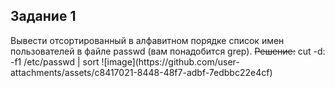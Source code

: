 <h2>Задание 1</h2>
Вывести отсортированный в алфавитном порядке список имен пользователей в файле passwd (вам понадобится grep).
<s>Решение:</s>
cut -d: -f1 /etc/passwd | sort
![image](https://github.com/user-attachments/assets/c8417021-8448-48f7-adbf-7edbbc22e4cf)
